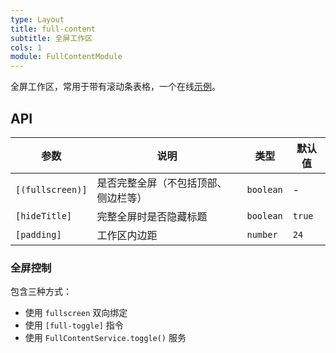 ```yaml
---
type: Layout
title: full-content
subtitle: 全屏工作区
cols: 1
module: FullContentModule
---
```


全屏工作区，常用于带有滚动条表格，一个在线[示例](https://ng-alain.github.io/ng-alain/#/delon/simple-table)。

## API

参数 | 说明 | 类型 | 默认值
----|------|-----|------
`[(fullscreen)]` | 是否完整全屏（不包括顶部、侧边栏等） | `boolean` | -
`[hideTitle]` | 完整全屏时是否隐藏标题 | `boolean` | `true`
`[padding]` | 工作区内边距 | `number` | `24`

### 全屏控制

包含三种方式：

- 使用 `fullscreen` 双向绑定
- 使用 `[full-toggle]` 指令
- 使用 `FullContentService.toggle()` 服务
